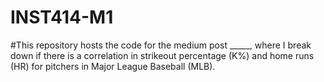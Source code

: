 # INST414-M1

#This repository hosts the code for the medium post _____, where I break down if there is a correlation in strikeout percentage (K%) and home runs (HR) for pitchers in Major League Baseball (MLB).
